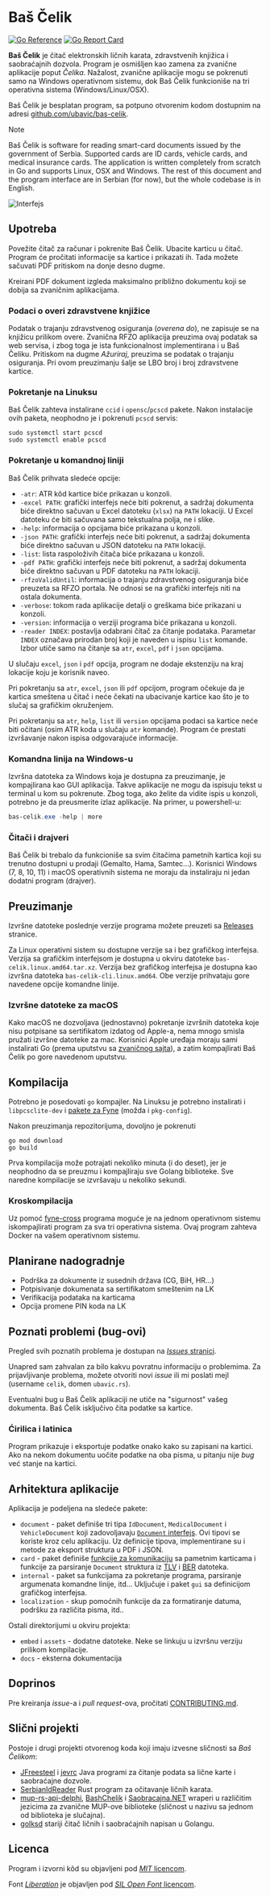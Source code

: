 # Baš Čelik

[![Go Reference](https://pkg.go.dev/badge/github.com/ubavic/bas-celik.svg)](https://pkg.go.dev/github.com/ubavic/bas-celik) [![Go Report Card](https://goreportcard.com/badge/github.com/ubavic/bas-celik)](https://goreportcard.com/report/github.com/ubavic/bas-celik)

**Baš Čelik** je čitač elektronskih ličnih karata, zdravstvenih knjižica i saobraćajnih dozvola. Program je osmišljen kao zamena za zvanične aplikacije poput *Čelika*. Nažalost, zvanične aplikacije mogu se pokrenuti samo na Windows operativnom sistemu, dok Baš Čelik funkcioniše na tri operativna sistema (Windows/Linux/OSX).

Baš Čelik je besplatan program, sa potpuno otvorenim kodom dostupnim na adresi [github.com/ubavic/bas-celik](https://github.com/ubavic/bas-celik).

> [!NOTE]
> Baš Čelik is software for reading smart-card documents issued by the government of Serbia. Supported cards are ID cards, vehicle cards, and medical insurance cards. The application is written completely from scratch in Go and supports Linux, OSX and Windows. 
> The rest of this document and the program interface are in Serbian (for now), but the whole codebase is in English.

![Interfejs](assets/ui.png)

## Upotreba

Povežite čitač za računar i pokrenite Baš Čelik. Ubacite karticu u čitač. Program će pročitati informacije sa kartice i prikazati ih. Tada možete sačuvati PDF pritiskom na donje desno dugme.

Kreirani PDF dokument izgleda maksimalno približno dokumentu koji se dobija sa zvaničnim aplikacijama.

### Podaci o overi zdravstvene knjižice

Podatak o trajanju zdravstvenog osiguranja (*overena do*), ne zapisuje se na knjižicu prilikom overe. Zvanična RFZO aplikacija preuzima ovaj podatak sa web servisa, i zbog toga je ista funkcionalnost implementirana i u Baš Čeliku. Pritiskom na dugme *Ažuriraj*, preuzima se podatak o trajanju osiguranja. Pri ovom preuzimanju šalje se LBO broj i broj zdravstvene kartice.

### Pokretanje na Linuksu

Baš Čelik zahteva instalirane `ccid` i `opensc`/`pcscd` pakete. Nakon instalacije ovih paketa, neophodno je i pokrenuti `pcscd` servis:

```
sudo systemctl start pcscd
sudo systemctl enable pcscd
```

### Pokretanje u komandnoj liniji

Baš Čelik prihvata sledeće opcije:
 
 + `-atr`: ATR kôd kartice biće prikazan u konzoli. 
 + `-excel PATH`: grafički interfejs neće biti pokrenut, a sadržaj dokumenta biće direktno sačuvan u Excel datoteku (`xlsx`) na `PATH` lokaciji. U Excel datoteku će biti sačuvana samo tekstualna polja, ne i slike.
 + `-help`: informacija o opcijama biće prikazana u konzoli.
 + `-json PATH`: grafički interfejs neće biti pokrenut, a sadržaj dokumenta biće direktno sačuvan u JSON datoteku na `PATH` lokaciji.
 + `-list`: lista raspoloživih čitača biće prikazana u konzoli.
 + `-pdf PATH`: grafički interfejs neće biti pokrenut, a sadržaj dokumenta biće direktno sačuvan u PDF datoteku na `PATH` lokaciji.
 + `-rfzoValidUntil`: informacija o trajanju zdravstvenog osiguranja biće preuzeta sa RFZO portala. Ne odnosi se na grafički interfejs niti na ostala dokumenta.
 + `-verbose`: tokom rada aplikacije detalji o greškama biće prikazani u konzoli.
 + `-version`: informacija o verziji programa biće prikazana u konzoli.
 + `-reader INDEX`: postavlja odabrani čitač za čitanje podataka. Parametar `INDEX` označava prirodan broj koji je naveden u ispisu `list` komande. Izbor utiče samo na čitanje sa `atr`, `excel`, `pdf` i `json` opcijama.

U slučaju `excel`, `json` i `pdf` opcija, program ne dodaje ekstenziju na kraj lokacije koju je korisnik naveo.

Pri pokretanju sa `atr`, `excel`, `json` ili `pdf` opcijom, program očekuje da je kartica smeštena u čitač i neće čekati na ubacivanje kartice kao što je to slučaj sa grafičkim okruženjem.

Pri pokretanju sa `atr`, `help`, `list` ili `version` opcijama podaci sa kartice neće biti očitani (osim ATR koda u slučaju `atr` komande). Program će prestati izvršavanje nakon ispisa odgovarajuće informacije.

### Komandna linija na Windows-u

Izvršna datoteka za Windows koja je dostupna za preuzimanje, je kompajlirana kao GUI aplikacija. Takve aplikacije ne mogu da ispisuju tekst u terminal u kom su pokrenute. Zbog toga, ako želite da vidite ispis u konzoli, potrebno je da preusmerite izlaz aplikacije. Na primer, u powershell-u:

```powershell
bas-celik.exe -help | more
```

### Čitači i drajveri

Baš Čelik bi trebalo da funkcioniše sa svim čitačima pametnih kartica koji su trenutno dostupni u prodaji (Gemalto, Hama, Samtec...). Korisnici Windows (7, 8, 10, 11) i macOS operativnih sistema ne moraju da instaliraju ni jedan dodatni program (drajver).

## Preuzimanje 

Izvršne datoteke poslednje verzije programa možete preuzeti sa [Releases](https://github.com/ubavic/bas-celik/releases) stranice.

Za Linux operativni sistem su dostupne verzije sa i bez grafičkog interfejsa. Verzija sa grafičkim interfejsom je dostupna u okviru datoteke `bas-celik.linux.amd64.tar.xz`. Verzija bez grafičkog interfejsa je dostupna kao izvršna datoteka `bas-celik-cli.linux.amd64`. Obe verzije prihvataju gore navedene opcije komandne linije.

### Izvršne datoteke za macOS

Kako macOS ne dozvoljava (jednostavno) pokretanje izvršnih datoteka koje nisu potpisane sa sertifikatom izdatog od Apple-a, nema mnogo smisla pružati izvršne datoteke za mac. Korisnici Apple uređaja moraju sami instalirati Go (prema uputstvu sa [zvaničnog sajta](https://go.dev/doc/install)), a zatim kompajlirati Baš Čelik po gore navedenom uputstvu.

## Kompilacija

Potrebno je posedovati `go` kompajler. Na Linuksu je potrebno instalirati i `libpcsclite-dev` i [pakete za Fyne](https://developer.fyne.io/started/#prerequisites) (možda i `pkg-config`).

Nakon preuzimanja repozitorijuma, dovoljno je pokrenuti

```
go mod download
go build
```

Prva kompilacija može potrajati nekoliko minuta (i do deset), jer je neophodno da se preuzmu i kompajliraju sve Golang biblioteke. Sve naredne kompilacije se izvršavaju u nekoliko sekundi.

### Kroskompilacija

Uz pomoć [fyne-cross](https://github.com/fyne-io/fyne-cross) programa moguće je na jednom operativnom sistemu iskompajlirati program za sva tri operativna sistema. Ovaj program zahteva Docker na vašem operativnom sistemu.

## Planirane nadogradnje

 + Podrška za dokumente iz susednih država (CG, BiH, HR...)
 + Potpisivanje dokumenata sa sertifikatom smeštenim na LK
 + Verifikacija podataka na karticama
 + Opcija promene PIN koda na LK

## Poznati problemi (bug-ovi)

Pregled svih poznatih problema je dostupan na [*Issues* stranici](https://github.com/ubavic/bas-celik/issues).

Unapred sam zahvalan za bilo kakvu povratnu informaciju o problemima. Za prijavljivanje problema, možete otvoriti novi *issue* ili mi poslati mejl (username `celik`, domen `ubavic.rs`).

Eventualni bug u Baš Čelik aplikaciji ne utiče na "sigurnost" vašeg dokumenta. Baš Čelik isključivo čita podatke sa kartice.

### Ćirilica i latinica

Program prikazuje i eksportuje podatke onako kako su zapisani na kartici. Ako na nekom dokumentu uočite podatke na oba pisma, u pitanju nije *bug* već stanje na kartici.

## Arhitektura aplikacije

Aplikacija je podeljena na sledeće pakete:

 + `document` - paket definiše tri tipa `IdDocument`, `MedicalDocument` i `VehicleDocument` koji zadovoljavaju [`Document` interfejs](./document/document.go). Ovi tipovi se koriste kroz celu aplikaciju. Uz definicije tipova, implementirane su i metode za eksport struktura u PDF i JSON.
 + `card` - paket definiše [funkcije za komunikaciju](./card/card.go) sa pametnim karticama i funkcije za parsiranje `Document` struktura iz [TLV](./card/tlv/tlv.go) i [BER](./card/ber/ber.go) datoteka.
 + `internal` - paket sa funkcijama za pokretanje programa, parsiranje argumenata komandne linije, itd... Uključuje i paket `gui` sa definicijom grafičkog interfejsa.
 + `localization` - skup pomoćnih funkcije da za formatiranje datuma, podršku za različita pisma, itd..

Ostali direktorijumi u okviru projekta:
 + `embed` i `assets` - dodatne datoteke. Neke se linkuju u izvršnu verziju prilikom kompilacije.
 + `docs` - eksterna dokumentacija

## Doprinos

Pre kreiranja *issue*-a i *pull request*-ova, pročitati [CONTRIBUTING.md](CONTRIBUTING.md).

## Slični projekti

Postoje i drugi projekti otvorenog koda koji imaju izvesne sličnosti sa *Baš Čelikom*:

 + [JFreesteel](https://github.com/grakic/jfreesteel) i [jevrc](https://github.com/grakic/jevrc) Java programi za čitanje podata sa lične karte i saobraćajne dozvole.
 + [SerbianIdReader](https://github.com/lazarbankovic/serbianIdReader) Rust program za očitavanje ličnih karata.
 + [mup-rs-api-delphi](https://github.com/obucina/mup-rs-api-delphi), [BashChelik](https://github.com/neman/BashChelik) i [Saobracajna.NET](https://github.com/clearpath/Saobracajna.NET) wraperi u različitim jezicima za zvanične MUP-ove biblioteke (sličnost u nazivu sa jednom od biblioteka je slučajna).
 + [golksd](https://github.com/dkozic/golksd) stariji čitač ličnih i saobraćajnih napisan u Golangu.

## Licenca 

Program i izvorni kôd su objavljeni pod [*MIT* licencom](LICENSE).

Font [*Liberation*](https://github.com/liberationfonts/liberation-fonts) je objavljen pod [*SIL Open Font* licencom](assets/LICENSE).
